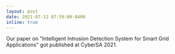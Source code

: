 ```yaml
---
layout: post
date: 2021-07-12 07:59:00-0400
inline: true
---
```


Our paper on "Intelligent Intrusion Detection System for Smart Grid Applications" got published at CyberSA 2021. 